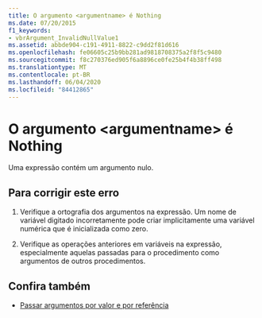 ```yaml
---
title: O argumento <argumentname> é Nothing
ms.date: 07/20/2015
f1_keywords:
- vbrArgument_InvalidNullValue1
ms.assetid: abbde904-c191-4911-8822-c9dd2f81d616
ms.openlocfilehash: fe06605c25b9bb281ad9818708375a2f8f5c9480
ms.sourcegitcommit: f8c270376ed905f6a8896ce0fe25b4f4b38ff498
ms.translationtype: MT
ms.contentlocale: pt-BR
ms.lasthandoff: 06/04/2020
ms.locfileid: "84412865"
---
```

# <a name="argument-argumentname-is-nothing"></a>O argumento \<argumentname> é Nothing
Uma expressão contém um argumento nulo.  
  
## <a name="to-correct-this-error"></a>Para corrigir este erro  
  
1. Verifique a ortografia dos argumentos na expressão. Um nome de variável digitado incorretamente pode criar implicitamente uma variável numérica que é inicializada como zero.  
  
2. Verifique as operações anteriores em variáveis na expressão, especialmente aquelas passadas para o procedimento como argumentos de outros procedimentos.  
  
## <a name="see-also"></a>Confira também

- [Passar argumentos por valor e por referência](../programming-guide/language-features/procedures/passing-arguments-by-value-and-by-reference.md)
